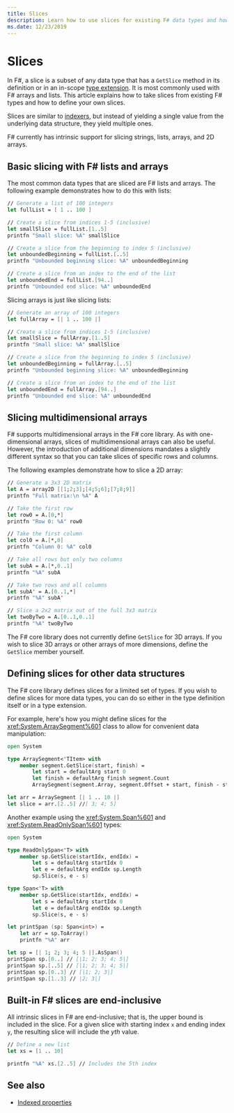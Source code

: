 ```yaml
---
title: Slices
description: Learn how to use slices for existing F# data types and how to define your own slices for other data types.
ms.date: 12/23/2019
---
```

# Slices

In F#, a slice is a subset of any data type that has a `GetSlice` method in its definition or in an in-scope [type extension](type-extensions.md). It is most commonly used with F# arrays and lists. This article explains how to take slices from existing F# types and how to define your own slices.

Slices are similar to [indexers](./members/indexed-properties.md), but instead of yielding a single value from the underlying data structure, they yield multiple ones.

F# currently has intrinsic support for slicing strings, lists, arrays, and 2D arrays.

## Basic slicing with F# lists and arrays

The most common data types that are sliced are F# lists and arrays. The following example demonstrates how to do this with lists:

```fsharp
// Generate a list of 100 integers
let fullList = [ 1 .. 100 ]

// Create a slice from indices 1-5 (inclusive)
let smallSlice = fullList.[1..5]
printfn "Small slice: %A" smallSlice

// Create a slice from the beginning to index 5 (inclusive)
let unboundedBeginning = fullList.[..5]
printfn "Unbounded beginning slice: %A" unboundedBeginning

// Create a slice from an index to the end of the list
let unboundedEnd = fullList.[94..]
printfn "Unbounded end slice: %A" unboundedEnd
```

Slicing arrays is just like slicing lists:

```fsharp
// Generate an array of 100 integers
let fullArray = [| 1 .. 100 |]

// Create a slice from indices 1-5 (inclusive)
let smallSlice = fullArray.[1..5]
printfn "Small slice: %A" smallSlice

// Create a slice from the beginning to index 5 (inclusive)
let unboundedBeginning = fullArray.[..5]
printfn "Unbounded beginning slice: %A" unboundedBeginning

// Create a slice from an index to the end of the list
let unboundedEnd = fullArray.[94..]
printfn "Unbounded end slice: %A" unboundedEnd
```

## Slicing multidimensional arrays

F# supports multidimensional arrays in the F# core library. As with one-dimensional arrays, slices of multidimensional arrays can also be useful. However, the introduction of additional dimensions mandates a slightly different syntax so that you can take slices of specific rows and columns.

The following examples demonstrate how to slice a 2D array:

```fsharp
// Generate a 3x3 2D matrix
let A = array2D [[1;2;3];[4;5;6];[7;8;9]]
printfn "Full matrix:\n %A" A

// Take the first row
let row0 = A.[0,*]
printfn "Row 0: %A" row0

// Take the first column
let col0 = A.[*,0]
printfn "Column 0: %A" col0

// Take all rows but only two columns
let subA = A.[*,0..1]
printfn "%A" subA

// Take two rows and all columns
let subA' = A.[0..1,*]
printfn "%A" subA'

// Slice a 2x2 matrix out of the full 3x3 matrix
let twoByTwo = A.[0..1,0..1]
printfn "%A" twoByTwo
```

The F# core library does not currently define `GetSlice` for 3D arrays. If you wish to slice 3D arrays or other arrays of more dimensions, define the `GetSlice` member yourself.

## Defining slices for other data structures

The F# core library defines slices for a limited set of types. If you wish to define slices for more data types, you can do so either in the type definition itself or in a type extension.

For example, here's how you might define slices for the <xref:System.ArraySegment%601> class to allow for convenient data manipulation:

```fsharp
open System

type ArraySegment<'TItem> with
    member segment.GetSlice(start, finish) =
        let start = defaultArg start 0
        let finish = defaultArg finish segment.Count
        ArraySegment(segment.Array, segment.Offset + start, finish - start)

let arr = ArraySegment [| 1 .. 10 |]
let slice = arr.[2..5] //[ 3; 4; 5]
```
Another example using the <xref:System.Span%601> and <xref:System.ReadOnlySpan%601> types:

```fsharp
open System

type ReadOnlySpan<'T> with
    member sp.GetSlice(startIdx, endIdx) =
        let s = defaultArg startIdx 0
        let e = defaultArg endIdx sp.Length
        sp.Slice(s, e - s)

type Span<'T> with
    member sp.GetSlice(startIdx, endIdx) =
        let s = defaultArg startIdx 0
        let e = defaultArg endIdx sp.Length
        sp.Slice(s, e - s)

let printSpan (sp: Span<int>) =
    let arr = sp.ToArray()
    printfn "%A" arr

let sp = [| 1; 2; 3; 4; 5 |].AsSpan()
printSpan sp.[0..] // [|1; 2; 3; 4; 5|]
printSpan sp.[..5] // [|1; 2; 3; 4; 5|]
printSpan sp.[0..3] // [|1; 2; 3|]
printSpan sp.[1..3] // |2; 3|]
```

## Built-in F# slices are end-inclusive

All intrinsic slices in F# are end-inclusive; that is, the upper bound is included in the slice. For a given slice with starting index `x` and ending index `y`, the resulting slice will include the *yth* value.

```fsharp
// Define a new list
let xs = [1 .. 10]

printfn "%A" xs.[2..5] // Includes the 5th index
```

## See also

- [Indexed properties](./members/indexed-properties.md)
